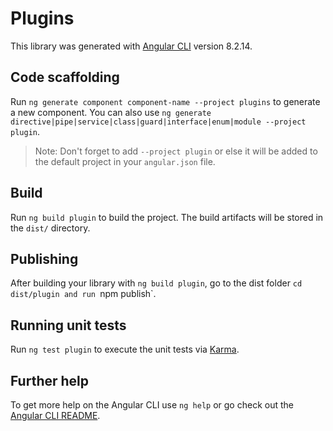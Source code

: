 # Plugins

This library was generated with [Angular CLI](https://github.com/angular/angular-cli) version
8.2.14.

## Code scaffolding

Run `ng generate component component-name --project plugins` to generate a new
component. You can also use
`ng generate directive|pipe|service|class|guard|interface|enum|module --project plugin`.

> Note: Don't forget to add `--project plugin` or else it will be added to the default
> project in your `angular.json` file.

## Build

Run `ng build plugin` to build the project. The build artifacts will be stored in the
`dist/` directory.

## Publishing

After building your library with `ng build plugin`, go to the dist folder
`cd dist/plugin and run `npm publish`.

## Running unit tests

Run `ng test plugin` to execute the unit tests via
[Karma](https://karma-runner.github.io).

## Further help

To get more help on the Angular CLI use `ng help` or go check out the
[Angular CLI README](https://github.com/angular/angular-cli/blob/master/README.md).

